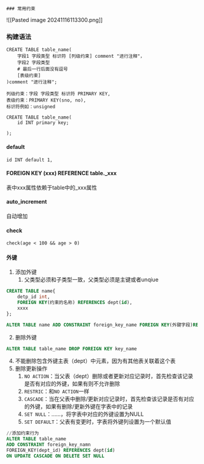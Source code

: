 	### 常用约束
![[Pasted image 20241116113300.png]]

 ### 构建语法
```mysql
CREATE TABLE table_name(
	字段1 字段类型 标识符 [列级约束] comment "进行注释"，
	字段2 字段类型
	# 最后一行后面没有逗号
	[表级约束]
)comment "进行注释";

列级约束：字段 字段类型 标识符 PRIMARY KEY,
表级约束：PRIMARY KEY(sno, no),
标识符例如：unsigned

CREATE TABLE table_name(
	id INT primary key; 

);
```

#### default
```
id INT default 1,
```

#### FOREIGN KEY  (xxx) REFERENCE table.\_xxx
表中xxx属性依赖于table中的_xxx属性


#### auto_increment
自动增加

#### check
```
check(age < 100 && age > 0)
```

#### 外键
1. 添加外键
	1. 父类型必须和子类型一致，父类型必须是主键或者unqiue
```sql
CREATE TABLE name{
	detp_id int,
	FOREIGN KEY(约束的名称) REFERENCES dept(id),
	xxxx
};

ALTER TABLE name ADD CONSTRAINT foreign_key_name FOREIGN KEY(外键字段)REFERENCES 外键所在的表格（另一个表的主键）

```
2. 删除外键
```sql
ALTER TABLE table_name DROP FOREIGN KEY key_name
```
4. 不能删除包含外键主表（dept）中元素，因为有其他表关联着这个表
5. 删除更新操作
	1. `NO ACTION`：当父表（dept）删除或者更新对应记录时，首先检查该记录是否有对应的外键，如果有则不允许删除
	2. `RESTRIC`：和`NO ACTION`一样
	3. `CASCADE`：当在父表中删除/更新对应记录时，首先检查该记录是否有对应的外键，如果有删除/更新外键在字表中的记录
	4. `SET NULL`：......，将字表中对应的外键设置为NULL
	5. `SET DEFAULT`：父表有变更时，字表将外键列设置为一个默认值
```sql
//添加约束行为
ALTER TABLE table_name 
ADD CONSTRAINT foreign_key_namn 
FOREIGN_KEY(dept_id) REFERENCES dept(id) 
ON UPDATE CASCADE ON DELETE SET NULL
```